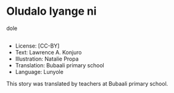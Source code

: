 # Oludalo lyange ni
dole

##

##

##

##

##

##

##

##

##
* License: [CC-BY]
* Text: Lawrence A. Konjuro
* Illustration: Natalie Propa
* Translation: Bubaali primary school
* Language: Lunyole

This story was translated by
teachers at Bubaali primary school.
